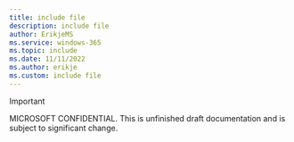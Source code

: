 ```yaml
---
title: include file
description: include file
author: ErikjeMS  
ms.service: windows-365
ms.topic: include
ms.date: 11/11/2022
ms.author: erikje
ms.custom: include file
---
```


> [!IMPORTANT]
> MICROSOFT CONFIDENTIAL. This is unfinished draft documentation and is subject to significant change.

